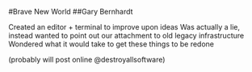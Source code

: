 #Brave New World
##Gary Bernhardt

Created an editor + terminal to improve upon ideas
Was actually a lie, instead wanted to point out our attachment to old legacy infrastructure
Wondered what it would take to get these things to be redone

(probably will post online @destroyallsoftware)
